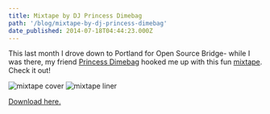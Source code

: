 ```yaml
---
title: Mixtape by DJ Princess Dimebag
path: '/blog/mixtape-by-dj-princess-dimebag'
date_published: 2014-07-18T04:44:23.000Z
---
```


This last month I drove down to Portland for Open Source Bridge- while I was there, my friend [Princess Dimebag](https://soundcloud.com/theemancipationofmimi) hooked me up with this fun [mixtape](https://dl.dropboxusercontent.com/u/89230275/DJ%20Princess%20Dimebag%20Mixtape.zip). Check it out!

![mixtape cover](/content/images/2014/Jul/DJ-Princess-Dimebag-Mixtape-Cover.jpeg)
![mixtape liner](/content/images/2014/Jul/DJ-Princess-Dimebag-Mixtape-liner.jpeg)

[Download here.](https://dl.dropboxusercontent.com/u/89230275/DJ%20Princess%20Dimebag%20Mixtape.zip)
